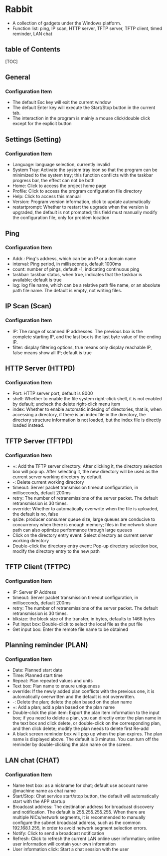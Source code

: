 # Rabbit
- A collection of gadgets under the Windows platform.
- Function list: ping, IP scan, HTTP server, TFTP server, TFTP client, timed reminder, LAN chat

## table of Contents
[TOC]

## General
### Configuration Item
- The default Esc key will exit the current window
- The default Enter key will execute the Start/Stop button in the current tab.
- The interaction in the program is mainly a mouse click/double click except for the explicit button

## Settings (Setting)
### Configuration Item
- Language: language selection, currently invalid
- System Tray: Activate the system tray icon so that the program can be minimized to the system tray; this function conflicts with the taskbar progress bar, the effect can not be both
- Home: Click to access the project home page
- Profile: Click to access the program configuration file directory
- Help: Click to access this manual
- Version: Program version information, click to update automatically
- restartprompt: Whether to restart the upgrade when the version is upgraded, the default is not prompted; this field must manually modify the configuration file, only for problem location

## Ping
### Configuration Item
- Addr.: Ping's address, which can be an IP or a domain name
- interval: Ping period, in milliseconds, default 1000ms
- count: number of pings, default -1, indicating continuous ping
- taskbar: taskbar status, when true, indicates that the taskbar is available; default is true
- log: log file name, which can be a relative path file name, or an absolute path file name. The default is empty, not writing files.

## IP Scan (Scan)
### Configuration Item
- IP: The range of scanned IP addresses. The previous box is the complete starting IP, and the last box is the last byte value of the ending IP.
- filter: display filtering options, true means only display reachable IP, false means show all IP; default is true

## HTTP Server (HTTPD)
### Configuration Item
- Port: HTTP server port, default is 8000
- shell: Whether to enable the file system right-click shell, it is not enabled by default; uncheck the delete right-click menu item
- index: Whether to enable automatic indexing of directories, that is, when accessing a directory, if there is an index file in the directory, the directory structure information is not loaded, but the index file is directly loaded instead.

## TFTP Server (TFTPD)
### Configuration Item
- +: Add the TFTP server directory. After clicking it, the directory selection box will pop up. After selecting it, the new directory will be used as the current server working directory by default.
- -: Delete current working directory
- timeout: Server packet transmission timeout configuration, in milliseconds, default 200ms
- retry: The number of retransmissions of the server packet. The default retransmission is 30 times.
- override: Whether to automatically overwrite when the file is uploaded, the default is no, false
- qsize: producer consumer queue size, large queues are conducive to concurrency when there is enough memory; files in the network share path can also optimize performance through large queues
- Click on the directory entry event: Select directory as current server working directory
- Double-click the directory entry event: Pop-up directory selection box, modify the directory entry to the new path

## TFTP Client (TFTPC)
### Configuration Item
- IP: Server IP Address
- timeout: Server packet transmission timeout configuration, in milliseconds, default 200ms
- retry: The number of retransmissions of the server packet. The default retransmission is 30 times.
- blksize: the block size of the transfer, in bytes, defaults to 1468 bytes
- Put input box: Double-click to select the local file as the put file
- Get input box: Enter the remote file name to be obtained

## Planning reminder (PLAN)
### Configuration Item
- Date: Planned start date
- Time: Planned start time
- Repeat: Plan repeated values ​​and units
- Text box: Plan name to ensure uniqueness
- override: If the newly added plan conflicts with the previous one, it is automatically overwritten and the default is not overwritten.
- -: Delete the plan; delete the plan based on the plan name
- +: Add a plan; add a plan based on the plan name
- Double-click the plan item: Export the plan item information to the input box; if you need to delete a plan, you can directly enter the plan name in the text box and click delete, or double-click on the corresponding plan, and then click delete; modify the plan needs to delete first Re-add
- A black screen reminder box will pop up when the plan expires. The plan name is displayed above. The default is 3 minutes. You can turn off the reminder by double-clicking the plan name on the screen.

## LAN chat (CHAT)
### Configuration Item
- Name text box: as a nickname for chat; default use account name @machine name as chat name
- Start/Stop: Chat service start/stop button, the default will automatically start with the APP startup
- Broadcast address: The destination address for broadcast discovery and notification. The default is 255.255.255.255. When there are multiple NICs/network segments, it is recommended to manually configure the subnet broadcast address, such as the common 192.168.1.255, in order to avoid network segment selection errors.
- Notify: Click to send a broadcast notification
- Refresh: Click to refresh the current LAN online user information; online user information will contain your own information
- User information click: Start a chat session with the user